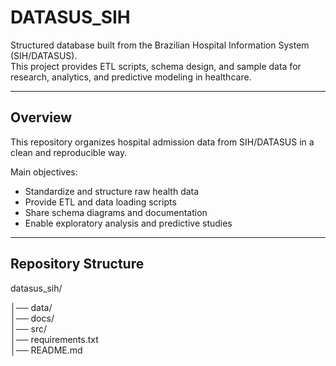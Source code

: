 # DATASUS_SIH

Structured database built from the Brazilian Hospital Information System (SIH/DATASUS).  
This project provides ETL scripts, schema design, and sample data for research, analytics, and predictive modeling in healthcare.

---

## Overview
This repository organizes hospital admission data from SIH/DATASUS in a clean and reproducible way.

Main objectives:
- Standardize and structure raw health data
- Provide ETL and data loading scripts
- Share schema diagrams and documentation
- Enable exploratory analysis and predictive studies

---

## Repository Structure
datasus_sih/

│── data/              
│── docs/              
│── src/                
│── requirements.txt     
│── README.md         
